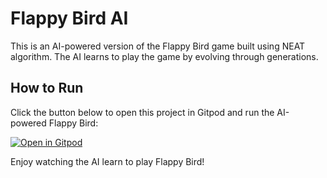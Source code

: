# Flappy Bird AI

This is an AI-powered version of the Flappy Bird game built using NEAT algorithm. The AI learns to play the game by evolving through generations.

## How to Run
Click the button below to open this project in Gitpod and run the AI-powered Flappy Bird:

[![Open in Gitpod](https://gitpod.io/button/open-in-gitpod.svg)](https://gitpod.io/#https://github.com/prabal-17/flappybird-ai)

Enjoy watching the AI learn to play Flappy Bird!
